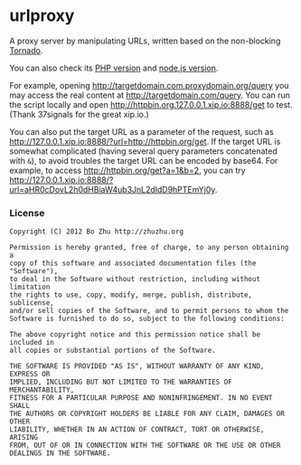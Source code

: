 # urlproxy

A proxy server by manipulating URLs, written based on the non-blocking [Tornado](https://github.com/facebook/tornado).

You can also check its [PHP version](https://github.com/zhuzhuor/urlproxy/tree/php) and [node.js version](https://github.com/zhuzhuor/urlproxy/tree/node.js).

For example, opening http://targetdomain.com.proxydomain.org/query you may access the real content at http://targetdomain.com/query. You can run the script locally and open http://httpbin.org.127.0.0.1.xip.io:8888/get to test. (Thank 37signals for the great xip.io.)

You can also put the target URL as a parameter of the request, such as http://127.0.0.1.xip.io:8888/?url=http://httpbin.org/get. If the target URL is somewhat complicated (having several query parameters concatenated with `&`), to avoid troubles the target URL can be encoded by base64. For example, to access http://httpbin.org/get?a=1&b=2, you can try http://127.0.0.1.xip.io:8888/?url=aHR0cDovL2h0dHBiaW4ub3JnL2dldD9hPTEmYj0y.

### License

    Copyright (C) 2012 Bo Zhu http://zhuzhu.org

    Permission is hereby granted, free of charge, to any person obtaining a
    copy of this software and associated documentation files (the "Software"),
    to deal in the Software without restriction, including without limitation
    the rights to use, copy, modify, merge, publish, distribute, sublicense,
    and/or sell copies of the Software, and to permit persons to whom the
    Software is furnished to do so, subject to the following conditions:

    The above copyright notice and this permission notice shall be included in
    all copies or substantial portions of the Software.

    THE SOFTWARE IS PROVIDED "AS IS", WITHOUT WARRANTY OF ANY KIND, EXPRESS OR
    IMPLIED, INCLUDING BUT NOT LIMITED TO THE WARRANTIES OF MERCHANTABILITY,
    FITNESS FOR A PARTICULAR PURPOSE AND NONINFRINGEMENT. IN NO EVENT SHALL
    THE AUTHORS OR COPYRIGHT HOLDERS BE LIABLE FOR ANY CLAIM, DAMAGES OR OTHER
    LIABILITY, WHETHER IN AN ACTION OF CONTRACT, TORT OR OTHERWISE, ARISING
    FROM, OUT OF OR IN CONNECTION WITH THE SOFTWARE OR THE USE OR OTHER
    DEALINGS IN THE SOFTWARE.
